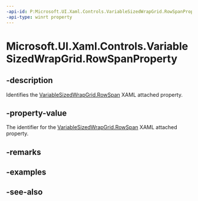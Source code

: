 ```yaml
---
-api-id: P:Microsoft.UI.Xaml.Controls.VariableSizedWrapGrid.RowSpanProperty
-api-type: winrt property
---
```


<!-- Property syntax
public Windows.UI.Xaml.DependencyProperty RowSpanProperty { get; }
-->

# Microsoft.UI.Xaml.Controls.VariableSizedWrapGrid.RowSpanProperty

## -description
Identifies the [VariableSizedWrapGrid.RowSpan](/windows/winui/api/microsoft.ui.xaml.controls.grid#xaml-attached-properties) XAML attached property.

## -property-value
The identifier for the [VariableSizedWrapGrid.RowSpan](/windows/winui/api/microsoft.ui.xaml.controls.grid#xaml-attached-properties) XAML attached property.

## -remarks

## -examples

## -see-also
